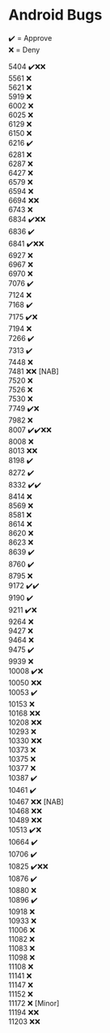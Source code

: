 # Android Bugs

✔️ = Approve  
❌ = Deny

5404 ✔️❌❌  
5561 ❌  
5621 ❌  
5919 ❌  
6002 ❌  
6025 ❌  
6129 ❌  
6150 ❌  
6216 ✔️  
6281 ❌  
6287 ❌  
6427 ❌  
6579 ❌  
6594 ❌  
6694 ❌❌  
6743 ❌  
6834 ✔️❌❌  
6836 ✔️  
6841 ✔️❌❌  
6927 ❌  
6967 ❌  
6970 ❌  
7076 ✔️  
7124 ❌  
7168 ✔️  
7175 ✔️❌  
7194 ❌  
7266 ✔️  
7313 ✔️  
7448 ❌  
7481 ❌❌ [NAB]  
7520 ❌  
7526 ❌  
7530 ❌  
7749 ✔️❌  
7982 ❌  
8007 ✔️✔️❌❌  
8008 ❌  
8013 ❌❌  
8198 ✔️  
8272 ✔️  
8332 ✔️✔️  
8414 ❌  
8569 ❌  
8581 ❌  
8614 ❌  
8620 ❌  
8623 ❌  
8639 ✔️  
8760 ✔️  
8795 ❌  
9172 ✔️✔️  
9190 ✔️  
9211 ✔️❌  
9264 ❌  
9427 ❌  
9464 ❌  
9475 ✔️  
9939 ❌  
10008 ✔️❌  
10050 ❌❌  
10053 ✔️  
10153 ❌  
10168 ❌❌  
10208 ❌❌  
10293 ❌  
10330 ❌❌  
10373 ❌  
10375 ❌  
10377 ❌  
10387 ✔️  
10461 ✔️  
10467 ❌❌ [NAB]  
10468 ❌❌  
10489 ❌❌  
10513 ✔️❌  
10664 ✔️  
10706 ✔️  
10825 ✔️❌❌  
10876 ✔️  
10880 ❌  
10896 ✔️  
10918 ❌  
10933 ❌  
11006 ❌  
11082 ❌  
11083 ❌  
11098 ❌  
11108 ❌  
11141 ❌  
11147 ❌  
11152 ❌  
11172 ❌ [Minor]  
11194 ❌❌  
11203 ❌❌
